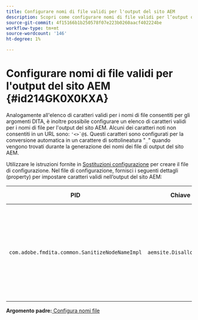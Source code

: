 ```yaml
---
title: Configurare nomi di file validi per l'output del sito AEM
description: Scopri come configurare nomi di file validi per l’output del sito AEM
source-git-commit: 4f15166b1b250578f07e223b0260aacf402224be
workflow-type: tm+mt
source-wordcount: '146'
ht-degree: 1%

---
```



# Configurare nomi di file validi per l&#39;output del sito AEM {#id214GK0X0KXA}

Analogamente all&#39;elenco di caratteri validi per i nomi di file consentiti per gli argomenti DITA, è inoltre possibile configurare un elenco di caratteri validi per i nomi di file per l&#39;output del sito AEM. Alcuni dei caratteri noti non consentiti in un URL sono: ``'<>`@$``. Questi caratteri sono configurati per la conversione automatica in un carattere di sottolineatura &quot;`_`&quot; quando vengono trovati durante la generazione dei nomi dei file di output del sito AEM.

Utilizzare le istruzioni fornite in [Sostituzioni configurazione](download-install-additional-config-override.md#) per creare il file di configurazione. Nel file di configurazione, fornisci i seguenti dettagli \(property\) per impostare caratteri validi nell’output del sito AEM:

| PID | Chiave proprietà | Valore proprietà |
|---|------------|--------------|
| `com.adobe.fmdita.common.SanitizeNodeNameImpl` | `aemsite.DisallowedFileNameChars` | Aggiungi i caratteri da sostituire con un trattino basso nei nomi dei file di output del sito AEM. <br> **Valore predefinito**: ``'<\>\`@$`` |

**Argomento padre:**[ Configura nomi file](conf-file-names.md)

